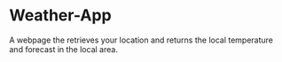 # Weather-App
A webpage the retrieves your location and returns the local temperature and forecast in the local area.
